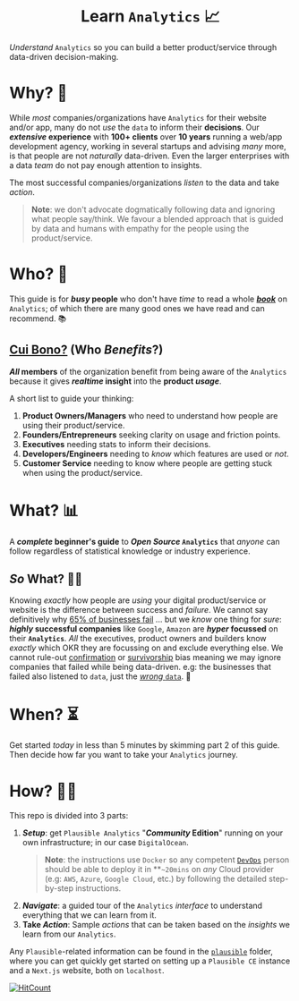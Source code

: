 <div align="center">

# Learn `Analytics` 📈

</div>

_Understand_ `Analytics`
so you can build a better product/service
through data-driven decision-making.

# Why? 💭

While _most_ companies/organizations
have `Analytics` for their
website and/or app,
many do not _use_ the `data`
to inform their **decisions**.
Our **_extensive_ experience** with **100+ clients**
over **10 years** running a web/app development agency,
working in several startups and advising _many_ more,
is that people are not _naturally_ data-driven.
Even the larger enterprises with a data _team_
do not pay enough attention to insights.

The most successful companies/organizations
_listen_ to the data
and take _action_.

> **Note**: we don't advocate
> dogmatically following data
> and ignoring what people say/think.
> We favour a blended approach
> that is guided by data
> and humans with empathy
> for the people using the product/service.

# Who? 👥

This guide is for **_busy_ people**
who don't have _time_
to read a whole
[_**book**_](https://www.amazon.com/s?k=analytics)
on `Analytics`;
of which there are many good ones
we have read and can recommend. 📚

## [Cui Bono?](https://en.wiktionary.org/wiki/cui_bono) (Who _Benefits_?)

**_All_ members** of the organization benefit
from being aware of the `Analytics`
because it gives **_realtime_ insight**
into the **product _usage_**.

A short list to guide your thinking:

1. **Product Owners/Managers** who need to understand
   how people are using their product/service.
2. **Founders/Entrepreneurs** seeking clarity on usage and friction points.
3. **Executives** needing stats to inform their decisions.
4. **Developers/Engineers** needing to _know_ which features are used or _not_.
5. **Customer Service** needing to know where people
   are getting stuck when using the product/service.

# What? 📊

A **_complete_ beginner's guide**
to **_Open Source_ `Analytics`**
that _anyone_ can follow
regardless of statistical knowledge
or industry experience.

## _So_ What? 🤷‍♀️

Knowing _exactly_ how people are _using_
your digital product/service or website
is the difference between success and _failure_.
We cannot say definitively why
[65% of businesses fail](https://www.investopedia.com/financial-edge/1010/top-6-reasons-new-businesses-fail.aspx) ...
but we _know_ one thing for _sure_:
**_highly_ successful companies** like `Google`, `Amazon`
are **_hyper_ focussed** on their **`Analytics`**.
_All_ the executives, product owners and builders know _exactly_
which OKR they are focussing on and exclude everything else.
We cannot rule-out
[confirmation](https://en.wikipedia.org/wiki/Confirmation_bias)
or
[survivorship](https://en.wikipedia.org/wiki/Survivorship_bias)
bias meaning we may ignore companies that failed while being data-driven.
e.g: the businesses that failed also listened to `data`,
just the
[_wrong_ `data`](https://www.goodreads.com/quotes/9923896-management-is-doing-things-right-leadership-is-doing-the-right).
💭


# When? ⏳

Get started _today_
in less than 5 minutes
by skimming part 2 of this guide.
Then decide how far you want to take your `Analytics` journey.

# How? 👩‍💻

This repo is divided into 3 parts:
1. **_Setup_**: get `Plausible Analytics` "**_Community_ Edition**"
   running on your own infrastructure; in our case `DigitalOcean`.
   > **Note**: the instructions use `Docker`
   so any competent
   [`DevOps`](https://github.com/dwyl/learn-devops)
   person should be able to deploy it in **`~20mins`
   on _any_ Cloud provider 
   (e.g: `AWS`, `Azure`, `Google Cloud`, etc.)
   by following the detailed step-by-step instructions.
2. **_Navigate_**: a guided tour of the `Analytics` _interface_
   to understand everything that we can learn from it.
3. **Take _Action_**: Sample _actions_ that can be taken
   based on the _insights_ we learn from our `Analytics`.

Any `Plausible`-related information can be found in the [`plausible`](./plausible/) folder,
where you can get quickly get started on setting up a `Plausible CE` instance
and a `Next.js` website,
both on `localhost`.


[![HitCount](https://hits.dwyl.com/dwyl/learn-analytics.svg?style=flat-square)](http://hits.dwyl.com/dwyl/learn-analytics)